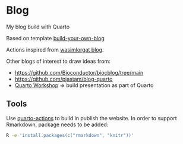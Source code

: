 # Blog

My blog build with Quarto

Based on template
[build-your-own-blog](https://github.com/ivelasq/build-your-own-blog-exercises)

Actions inspired from [wasimlorgat blog](https://github.com/seeM/blog).

Other blogs of interest to draw ideas from:
- https://github.com/Bioconductor/biocblog/tree/main
- https://github.com/pjastam/blog-quarto
- [Quarto
Workshop](https://github.com/jadeynryan/parameterized-quarto-workshop/tree/main)
=> build presentation as part of Quarto

## Tools

Use [quarto-actions](https://github.com/quarto-dev/quarto-actions) to build in
publish the website.
In order to support Rmarkdown, package needs to be added:

```sh
R -e 'install.packages(c("rmarkdown", "knitr"))'
```
